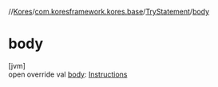 //[Kores](../../../index.md)/[com.koresframework.kores.base](../index.md)/[TryStatement](index.md)/[body](body.md)

# body

[jvm]\
open override val [body](body.md): [Instructions](../../com.koresframework.kores/-instructions/index.md)
